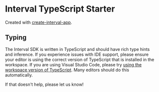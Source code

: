 # Interval TypeScript Starter

Created with
[create-interval-app](https://github.com/interval/create-interval-app).

## Typing

The Interval SDK is written in TypeScript and should have rich type hints and
inference. If you experience issues with IDE support, please ensure your editor
is using the correct version of TypeScript that is installed in the workspace.
If you are using Visual Studio Code, please try
[using the workspace version of TypeScript](https://code.visualstudio.com/docs/typescript/typescript-compiling#_using-the-workspace-version-of-typescript).
Many editors should do this automatically.

If that doesn't help, please let us know!

